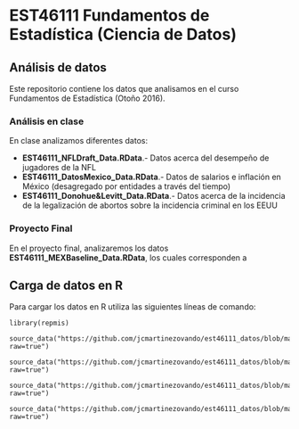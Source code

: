 # EST46111 Fundamentos de Estadística (Ciencia de Datos)

## Análisis de datos

Este repositorio contiene los datos que analisamos en el curso Fundamentos de Estadística (Otoño 2016).

### Análisis en clase

En clase analizamos diferentes datos:
- **EST46111_NFLDraft_Data.RData**.- Datos acerca del desempeño de jugadores de la NFL
- **EST46111_DatosMexico_Data.RData**.- Datos de salarios e inflación en México (desagregado por entidades a través del tiempo)
- **EST46111_Donohue&Levitt_Data.RData**.- Datos acerca de la incidencia de la legalización de abortos sobre la incidencia criminal en los EEUU

### Proyecto Final

En el proyecto final, analizaremos los datos **EST46111_MEXBaseline_Data.RData**, los cuales corresponden a 

## Carga de datos en R

Para cargar los datos en R utiliza las siguientes líneas de comando:

```
library(repmis)

source_data("https://github.com/jcmartinezovando/est46111_datos/blob/master/EST46111_NFLDraft_Data.RData?raw=true")

source_data("https://github.com/jcmartinezovando/est46111_datos/blob/master/EST46111_DatosMexico_Data.RData?raw=true")

source_data("https://github.com/jcmartinezovando/est46111_datos/blob/master/EST46111_Donohue&Levitt_Data.RData?raw=true")

source_data("https://github.com/jcmartinezovando/est46111_datos/blob/master/EST46111_MEXBaseline_Data.RData?raw=true")
```
